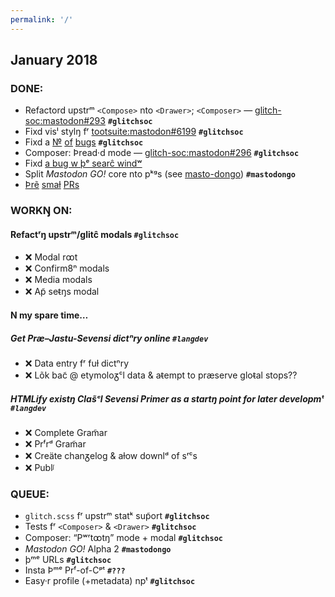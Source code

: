 ```yaml
---
permalink: '/'
---
```


##  January 2018

###  DONE:

- Refactord upstrᵐ `<Compose>` nto `<Drawer>`; `<Composer>` — [glitch-soc:mastodon#293](https://github.com/glitch-soc/mastodon/pull/293) __`#glitchsoc`__
- Fixd visˡ stylŋ fʳ [tootsuite:mastodon#6199](https://github.com/tootsuite/mastodon/pull/6199) __`#glitchsoc`__
- Fixd a [№](https://github.com/glitch-soc/mastodon/commit/8bf9d9362a4eeb774d849887c1645b3175d73828) [of](https://github.com/glitch-soc/mastodon/commit/ad10a80a9925c247ef14837d3a14ff7e7375f001) [bugs](https://github.com/glitch-soc/mastodon/commit/6932b464e6952a9d29787a140a026dce724bfb59) __`#glitchsoc`__
- Composer: Þread·d mode — [glitch-soc:mastodon#296](https://github.com/glitch-soc/mastodon/pull/296) __`#glitchsoc`__
- Fixd [a bug w þᵉ searĉ windʷ](https://github.com/glitch-soc/mastodon/commit/b5874c1428d9445921db242b248798adbf7b4b9d)
- Split _Mastodon GO!_ core nto pᵏᵍs (see [masto-dongo](https://github.com/masto-dongo)) __`#mastodongo`__
- [Þrẽ](https://github.com/glitch-soc/mastodon/pull/310) [smaɫ](https://github.com/glitch-soc/mastodon/pull/311) [PRs](https://github.com/glitch-soc/mastodon/pull/312)

###  WORKŊ ON:

####  Refactʳŋ upstrᵐ/glitĉ modals __`#glitchsoc`__
- ❌ Modal rꝏt
- ❌ Confirm8ⁿ modals
- ❌ Media modals
- ❌ Ap̃ seᵵŋs modal

####  N my spare time…

#####  Get Præ–Jastu-Sevensi dictⁿry online __`#langdev`__
- ❌ Data entry fʳ fuɫ dictⁿry
- ❌ Lõk bac̃ @ etymoloᵹᶜl data & aᵵempt to præserve gloᵵal stops??

#####  HTMLify existŋ Clas̃ᶜl Sevensi Primer as a startŋ point for later developmᵗ __`#langdev`__
- ❌ Complete Gram̃ar
- ❌ Prᶠrᵈ Gram̃ar
- ❌ Creäte chanᵹelog & aɫow downlᵈ of sʳᶜs
- ❌ Publᶴ

###  QUEUE:

- `glitch.scss` fʳ upstrᵐ statᵏ sup̃ort __`#glitchsoc`__
- Tests fʳ `<Composer>` & `<Drawer>` __`#glitchsoc`__
- Composer: “Pʷʳtꝏtŋ” mode + modal __`#glitchsoc`__
- _Mastodon GO!_ Alpha 2 __`#mastodongo`__
- þᵐᵉ URLs __`#glitchsoc`__
- Insta Þᵐᵉ Prᶠ-of-Cᵖᵗ __`#???`__
- Easy·r profile (+metadata) npᵗ __`#glitchsoc`__
